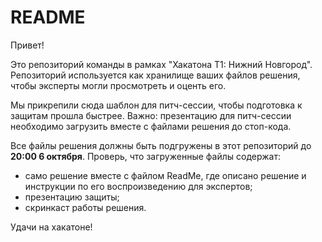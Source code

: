 # README
Привет!

Это репозиторий команды в рамках "Хакатона Т1: Нижний Новгород". Репозиторий используется как хранилище ваших файлов решения, чтобы эксперты могли просмотреть и оценть его.

Мы прикрепили cюда шаблон для питч-сессии, чтобы подготовка к защитам прошла быстрее. Важно: презентацию для питч-сессии необходимо загрузить вместе с файлами решения до стоп-кода.

Все файлы решения должны быть подгружены в этот репозиторий до **20:00 6 октября**. Проверь, что загруженные файлы содержат:

- само решение вместе с файлом ReadMe, где описано решение и инструкции по его воспроизведению для экспертов;
- презентацию защиты;
- скринкаст работы решения.

Удачи на хакатоне!
